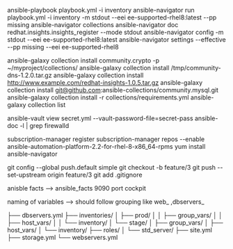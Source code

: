ansible-playbook playbook.yml -i inventory
ansible-navigator run playbook.yml -i inventory -m stdout --eei ee-supported-rhel8:latest --pp missing
ansible-navigator collections
ansible-navigator doc redhat.insights.insights_register --mode stdout
ansible-navigator config  -m stdout --eei ee-supported-rhel8:latest
ansible-navigator settings --effective --pp missing --eei ee-supported-rhel8



ansible-galaxy collection install community.crypto -p ~/myproject/collections/
ansible-galaxy collection install /tmp/community-dns-1.2.0.tar.gz
ansible-galaxy collection install http://www.example.com/redhat-insights-1.0.5.tar.gz
ansible-galaxy collection install git@github.com:ansible-collections/community.mysql.git
ansible-galaxy collection install -r collections/requirements.yml
ansible-galaxy collection list

ansible-vault view secret.yml --vault-password-file=secret-pass
ansible-doc -l | grep firewalld

subscription-manager register
subscription-manager repos --enable ansible-automation-platform-2.2-for-rhel-8-x86_64-rpms
yum install ansible-navigator

git config --global push.default simple
git checkout -b feature/3
git push --set-upstream origin feature/3
git add .gitignore

anisble facts --> ansible_facts
9090 port cockpit


naming of variables  --> should follow grouping like web_ ,dbservers_

├── dbservers.yml
├── inventories/
│   ├── prod/
│   │   ├── group_vars/
│   │   ├── host_vars/
│   │   └── inventory/
│   └── stage/
│       ├── group_vars/
│       ├── host_vars/
│       └── inventory/
├── roles/
│   └── std_server/
├── site.yml
├── storage.yml
└── webservers.yml